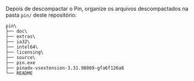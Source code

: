 Depois de descompactar o Pin, organize os arquivos descompactados na pasta `pin/` deste repositório:

```text
pin\
├── doc\
├── extras\
├── ia32\
├── intel64\
├── licensing\
├── source\
├── pin.exe
├── pinadx-vsextension-3.31.98869-gfa6f126a8
└── README
```